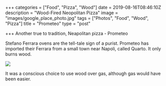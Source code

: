 +++
categories = ["Food", "Pizza", "Wood"]
date = 2019-08-16T08:46:10Z
description = "Wood-Fired Neopolitan Pizza"
image = "images/google_place_photo.jpg"
tags = ["Photos", "Food", "Wood", "Pizza"]
title = "Prometeo"
type = "post"

+++
Another true to tradition, Neapolitan pizza - Prometeo

Stefano Ferrara ovens are the tell-tale sign of a purist. Prometeo has imported their Ferrara from a small town near Napoli, called Quarto. It only burns wood.

![](/images/google_place_pizza.jpg)

It was a conscious choice to use wood over gas, although gas would have been easier.
